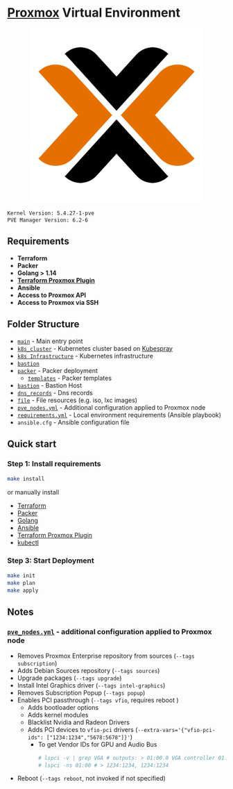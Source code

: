 # [Proxmox](https://www.proxmox.com/) Virtual Environment #

<div align="center">
<img src="../.github/header_pve.png">
</div>

```pseudo
Kernel Version: 5.4.27-1-pve
PVE Manager Version: 6.2-6
```

## Requirements ##

- **Terraform**
- **Packer**
- **Golang > 1.14**
- **[Terraform Proxmox Plugin](https://github.com/Telmate/terraform-provider-proxmox/blob/master/docs/installation.md)**
- **Ansible**
- **Access to Proxmox API**
- **Access to Proxmox via SSH**

## Folder Structure ##
- [`main`](./main.tf) - Main entry point
- [`k8s_cluster`](./k8s_cluster) - Kubernetes cluster based on [Kubespray](https://github.com/kubernetes-sigs/kubespray)
- [`k8s Infrastructure`](./k8s_infrastructure) - Kubernetes infrastructure
- [`bastion`](./bastion.tf)
- [`packer`](./packer.tf) - Packer deployment
    - [`templates`](./templates) - Packer templates
- [`bastion`](./bastion.tf) - Bastion Host
- [`dns_records`](./dns_records.tf) - Dns records
- [`file`](./file.tf) - File resources (e.g. iso, lxc images)
- [`pve_nodes.yml`](./pve_nodes.yml)  - Additional configuration applied to Proxmox node
- [`requirements.yml`](./requirements.yml) - Local environment requirements (Ansible playbook)
- `ansible.cfg` - Ansible configuration file

## Quick start ##

### Step 1: Install requirements ###

```bash
make install
```

or manually install

- [Terraform](https://learn.hashicorp.com/terraform/getting-started/install.html)
- [Packer](https://learn.hashicorp.com/packer/getting-started/install)
- [Golang](https://golang.org/dl/)
- [Ansible](https://docs.ansible.com/ansible/latest/installation_guide/intro_installation.html)
- [Terraform Proxmox Plugin](https://github.com/danitso/terraform-provider-proxmox/releases)
- [kubectl](https://kubernetes.io/docs/tasks/tools/install-kubectl/)

### Step 3: Start Deployment ###

```bash
make init
make plan
make apply
```
## Notes ##

### [`pve_nodes.yml`](./pve_nodes.yml) - additional configuration applied to Proxmox node ###

- Removes Proxmox Enterprise repository from sources (`--tags subscription`)
- Adds Debian Sources repository (`--tags sources`)
- Upgrade packages (`--tags upgrade`)
- Install Intel Graphics driver (`--tags intel-graphics`)
- Removes Subscription Popup (`--tags popup`)
- Enables PCI passthrough (`--tags vfio`, requires reboot )
  - Adds bootloader options
  - Adds kernel modules
  - Blacklist Nvidia and Radeon Drivers
  - Adds PCI devices to `vfio-pci` drivers (`--extra-vars='{"vfio-pci-ids": ["1234:1234","5678:5678"]}'`)
    - To get Vendor IDs for GPU and Audio Bus
        ```bash
        # lspci -v | grep VGA # outputs: > 01:00.0 VGA controller 01:00.1 Audio Device
        # lspci -ns 01:00 # > 1234:1234, 1234:1234
      ```
- Reboot (`--tags reboot`, not invoked if not specified)
